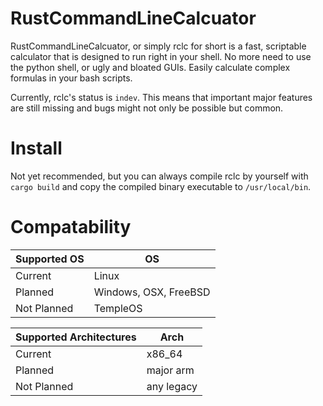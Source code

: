 # RustCommandLineCalcuator
RustCommandLineCalcuator, or simply rclc for short is a fast, scriptable calculator that is 
designed to run right in your shell. No more need to use the python shell, or ugly and bloated
GUIs. Easily calculate complex formulas in your bash scripts.

Currently, rclc's status is `indev`. This means that important major features are still missing
and bugs might not only be possible but common.

# Install
Not yet recommended, but you can always compile rclc by yourself with `cargo build` and copy the
compiled binary executable to `/usr/local/bin`.

# Compatability
| Supported OS | OS                    |
|--------------|-----------------------|
| Current      | Linux                 |
| Planned      | Windows, OSX, FreeBSD |
| Not Planned  | TempleOS              |

| Supported Architectures | Arch   |
|-------------------------|--------|
| Current                 | x86_64 |
| Planned                 | major arm |
| Not Planned             | any legacy |
